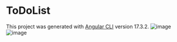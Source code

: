 # ToDoList

This project was generated with [Angular CLI](https://github.com/angular/angular-cli) version 17.3.2.
![image](https://github.com/Gollandskiy/ToDoList/assets/126692933/3eb0b24a-50a1-4781-9478-31fd9bfdcfb5)
![image](https://github.com/Gollandskiy/ToDoList/assets/126692933/70bd89ec-ffcb-4cc4-9ad4-00a63d0ad57b)


